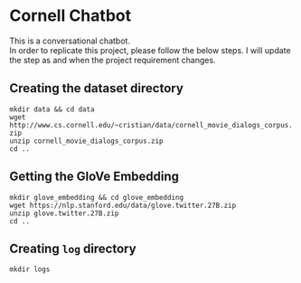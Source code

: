# Cornell Chatbot

This is a conversational chatbot.<br/>
In order to replicate this project, please follow the below steps. I will update the step as and when the project requirement changes.

## Creating the dataset directory

`mkdir data && cd data` <br/>
`wget http://www.cs.cornell.edu/~cristian/data/cornell_movie_dialogs_corpus.zip` <br/>
`unzip cornell_movie_dialogs_corpus.zip` <br/>
`cd ..` <br/>

## Getting the GloVe Embedding

`mkdir glove_embedding && cd glove_embedding` <br/>
`wget https://nlp.stanford.edu/data/glove.twitter.27B.zip` <br/>
`unzip glove.twitter.27B.zip` <br/>
`cd ..` <br/>

## Creating `log` directory

`mkdir logs`
